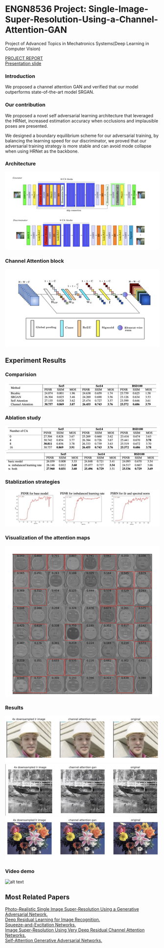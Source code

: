 # ENGN8536 Project: Single-Image-Super-Resolution-Using-a-Channel-Attention-GAN

Project of Advanced Topics in Mechatronics Systems(Deep Learning in Computer Vision)

[PROJECT REPORT](https://github.com/redlessme/Single-Image-Super-Resolution-Using-a-Channel-Attention-GAN-/blob/main/project_report.pdf)  
[Presentation slide](https://github.com/redlessme/Single-Image-Super-Resolution-Using-a-Channel-Attention-GAN-/blob/main/p8.pdf)  



### Introduction

We proposed a channel attention GAN and verified that our model outperforms state-of-the-art model SRGAN.

### Our contribution
We proposed a novel self adversarial learning architecture that leveraged the HRNet, increased estimation accuracy when occlusions and implausible poses are presented.

We designed a boundary equilibrium scheme for our adversarial training, by balancing the learning speed for our discriminator, we proved that our adversarial training strategy is more stable and can avoid mode collapse when using HRNet as the backbone.

### Architecture

![alt text](images/architecture.png)
### Channel Attention block
![alt text](images/ca.png)

## Experiment Results

### Comparision
![alt text](images/model.png)
### Ablation study
![alt text](images/ab1.png)
![alt text](images/ab2.png)
### Stablization strategies
![alt text](images/stable.png)
### Visualization of the attention maps
![alt text](images/visualization.png)
### Results
![alt text](images/r1.png)
![alt text](images/r2.png)
![alt text](images/r3.png)
### Video demo
![alt text](images/ezgif.com-gif-maker.gif)

## Most Related Papers
[Photo-Realistic Single Image Super-Resolution Using a Generative Adversarial Network.](https://arxiv.org/abs/1609.04802)  
[Deep Residual Learning for Image Recognition.](https://arxiv.org/abs/1512.03385)  
[Squeeze-and-Excitation Networks.](https://arxiv.org/abs/1709.01507)  
[Image Super-Resolution Using Very Deep Residual Channel Attention Networks.](https://arxiv.org/abs/1807.02758)  
[Self-Attention Generative Adversarial Networks.](https://arxiv.org/abs/1805.08318)  





